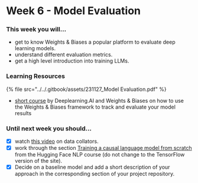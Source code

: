 # Week 6 - Model Evaluation

### This week you will...

* get to know Weights & Biases a popular platform to evaluate deep learning models.
* understand different evaluation metrics.
* get a high level introduction into training LLMs.

### Learning Resources

{% file src="../../.gitbook/assets/231127_Model Evaluation.pdf" %}

* [short course](https://www.deeplearning.ai/short-courses/evaluating-debugging-generative-ai/) by Deeplearning.AI and Weights & Biases on how to use the Weights & Biases framework to track and evaluate your model results

### Until next week you should...

* [x] watch [this video](https://youtu.be/-RPeakdlHYo) on data collators.
* [x] work through the section [Training a causal language model from scratch](https://huggingface.co/learn/nlp-course/en/chapter7/6) from the Hugging Face NLP course (do not change to the TensorFlow version of the site).
* [x] Decide on a baseline model and add a short description of your approach in the corresponding section of your project repository.
